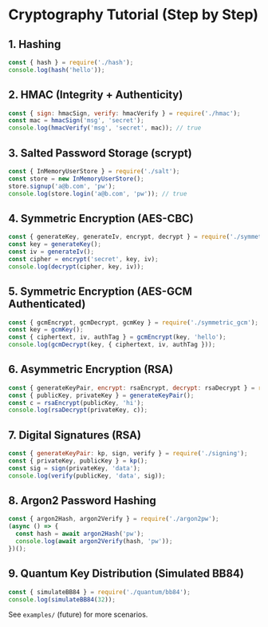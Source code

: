 # Cryptography Tutorial (Step by Step)

## 1. Hashing
```js
const { hash } = require('./hash');
console.log(hash('hello'));
```

## 2. HMAC (Integrity + Authenticity)
```js
const { sign: hmacSign, verify: hmacVerify } = require('./hmac');
const mac = hmacSign('msg', 'secret');
console.log(hmacVerify('msg', 'secret', mac)); // true
```

## 3. Salted Password Storage (scrypt)
```js
const { InMemoryUserStore } = require('./salt');
const store = new InMemoryUserStore();
store.signup('a@b.com', 'pw');
console.log(store.login('a@b.com', 'pw')); // true
```

## 4. Symmetric Encryption (AES-CBC)
```js
const { generateKey, generateIv, encrypt, decrypt } = require('./symmetric');
const key = generateKey();
const iv = generateIv();
const cipher = encrypt('secret', key, iv);
console.log(decrypt(cipher, key, iv));
```

## 5. Symmetric Encryption (AES-GCM Authenticated)
```js
const { gcmEncrypt, gcmDecrypt, gcmKey } = require('./symmetric_gcm');
const key = gcmKey();
const { ciphertext, iv, authTag } = gcmEncrypt(key, 'hello');
console.log(gcmDecrypt(key, { ciphertext, iv, authTag }));
```

## 6. Asymmetric Encryption (RSA)
```js
const { generateKeyPair, encrypt: rsaEncrypt, decrypt: rsaDecrypt } = require('./asymmetric');
const { publicKey, privateKey } = generateKeyPair();
const c = rsaEncrypt(publicKey, 'hi');
console.log(rsaDecrypt(privateKey, c));
```

## 7. Digital Signatures (RSA)
```js
const { generateKeyPair: kp, sign, verify } = require('./signing');
const { privateKey, publicKey } = kp();
const sig = sign(privateKey, 'data');
console.log(verify(publicKey, 'data', sig));
```

## 8. Argon2 Password Hashing
```js
const { argon2Hash, argon2Verify } = require('./argon2pw');
(async () => {
  const hash = await argon2Hash('pw');
  console.log(await argon2Verify(hash, 'pw'));
})();
```

## 9. Quantum Key Distribution (Simulated BB84)
```js
const { simulateBB84 } = require('./quantum/bb84');
console.log(simulateBB84(32));
```

See `examples/` (future) for more scenarios.
